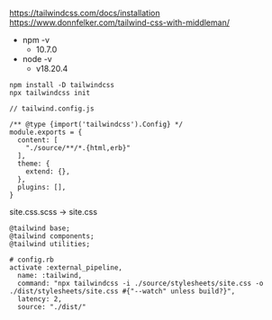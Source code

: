 
https://tailwindcss.com/docs/installation
https://www.donnfelker.com/tailwind-css-with-middleman/

- npm -v
  - 10.7.0
- node -v
  - v18.20.4

```
npm install -D tailwindcss
npx tailwindcss init
```

```
// tailwind.config.js

/** @type {import('tailwindcss').Config} */
module.exports = {
  content: [
    "./source/**/*.{html,erb}"
  ],
  theme: {
    extend: {},
  },
  plugins: [],
}
```

site.css.scss -> site.css
```
@tailwind base;
@tailwind components;
@tailwind utilities;
```

```
# config.rb
activate :external_pipeline,
  name: :tailwind,
  command: "npx tailwindcss -i ./source/stylesheets/site.css -o ./dist/stylesheets/site.css #{"--watch" unless build?}",
  latency: 2,
  source: "./dist/"
```


